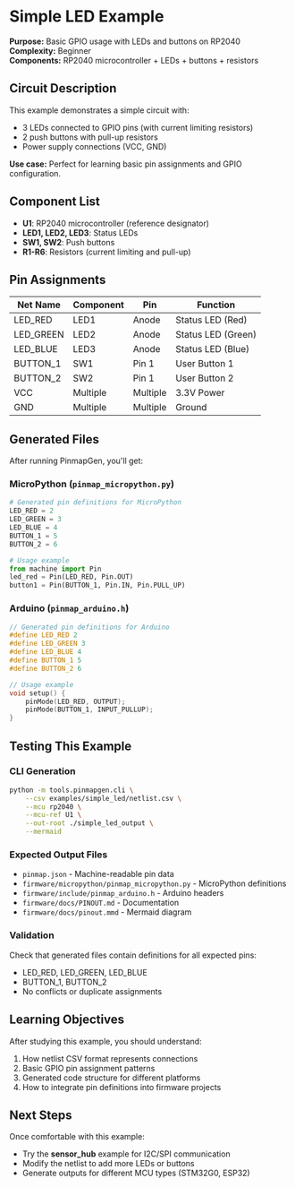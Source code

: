 # Simple LED Example

**Purpose:** Basic GPIO usage with LEDs and buttons on RP2040  
**Complexity:** Beginner  
**Components:** RP2040 microcontroller + LEDs + buttons + resistors

## Circuit Description

This example demonstrates a simple circuit with:
- 3 LEDs connected to GPIO pins (with current limiting resistors)
- 2 push buttons with pull-up resistors
- Power supply connections (VCC, GND)

**Use case:** Perfect for learning basic pin assignments and GPIO configuration.

## Component List

- **U1**: RP2040 microcontroller (reference designator)
- **LED1, LED2, LED3**: Status LEDs  
- **SW1, SW2**: Push buttons
- **R1-R6**: Resistors (current limiting and pull-up)

## Pin Assignments

| Net Name | Component | Pin | Function |
|----------|-----------|-----|----------|
| LED_RED | LED1 | Anode | Status LED (Red) |
| LED_GREEN | LED2 | Anode | Status LED (Green) |  
| LED_BLUE | LED3 | Anode | Status LED (Blue) |
| BUTTON_1 | SW1 | Pin 1 | User Button 1 |
| BUTTON_2 | SW2 | Pin 1 | User Button 2 |
| VCC | Multiple | Multiple | 3.3V Power |
| GND | Multiple | Multiple | Ground |

## Generated Files

After running PinmapGen, you'll get:

### MicroPython (`pinmap_micropython.py`)
```python
# Generated pin definitions for MicroPython
LED_RED = 2
LED_GREEN = 3  
LED_BLUE = 4
BUTTON_1 = 5
BUTTON_2 = 6

# Usage example
from machine import Pin
led_red = Pin(LED_RED, Pin.OUT)
button1 = Pin(BUTTON_1, Pin.IN, Pin.PULL_UP)
```

### Arduino (`pinmap_arduino.h`)
```cpp
// Generated pin definitions for Arduino
#define LED_RED 2
#define LED_GREEN 3
#define LED_BLUE 4  
#define BUTTON_1 5
#define BUTTON_2 6

// Usage example
void setup() {
    pinMode(LED_RED, OUTPUT);
    pinMode(BUTTON_1, INPUT_PULLUP);
}
```

## Testing This Example

### CLI Generation
```bash
python -m tools.pinmapgen.cli \
    --csv examples/simple_led/netlist.csv \
    --mcu rp2040 \
    --mcu-ref U1 \
    --out-root ./simple_led_output \
    --mermaid
```

### Expected Output Files
- `pinmap.json` - Machine-readable pin data
- `firmware/micropython/pinmap_micropython.py` - MicroPython definitions
- `firmware/include/pinmap_arduino.h` - Arduino headers
- `firmware/docs/PINOUT.md` - Documentation
- `firmware/docs/pinout.mmd` - Mermaid diagram

### Validation
Check that generated files contain definitions for all expected pins:
- LED_RED, LED_GREEN, LED_BLUE  
- BUTTON_1, BUTTON_2
- No conflicts or duplicate assignments

## Learning Objectives

After studying this example, you should understand:
1. How netlist CSV format represents connections
2. Basic GPIO pin assignment patterns  
3. Generated code structure for different platforms
4. How to integrate pin definitions into firmware projects

## Next Steps

Once comfortable with this example:
- Try the **sensor_hub** example for I2C/SPI communication
- Modify the netlist to add more LEDs or buttons
- Generate outputs for different MCU types (STM32G0, ESP32)
